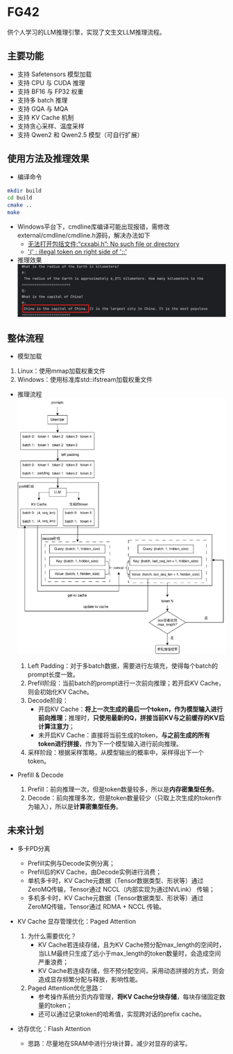 # FG42
供个人学习的LLM推理引擎，实现了文生文LLM推理流程。

## 主要功能
* 支持 Safetensors 模型加载
* 支持 CPU 与 CUDA 推理
* 支持 BF16 与 FP32 权重
* 支持多 batch 推理
* 支持 GQA 与 MQA
* 支持 KV Cache 机制
* 支持贪心采样、温度采样
* 支持 Qwen2 和 Qwen2.5 模型（可自行扩展）

## 使用方法及推理效果
* 编译命令
```bash
mkdir build
cd build
cmake ..
make
```
* Windows平台下，cmdline库编译可能出现报错，需修改external/cmdline/cmdline.h源码，解决办法如下
    - [无法打开包括文件:“cxxabi.h”: No such file or directory](https://github.com/tanakh/cmdline/issues/6)
    -  ['(' : illegal token on right side of '::'](https://github.com/tanakh/cmdline/issues/13)
* 推理效果
![推理效果](images/14a608b65b39b0d3d16bbfbbee2ae04e.png)

## 整体流程
* 模型加载  
1. Linux：使用mmap加载权重文件
2. Windows：使用标准库std::ifstream加载权重文件

* 推理流程
![推理流程图](images/infer.png)
    1. Left Padding：对于多batch数据，需要进行左填充，使得每个batch的prompt长度一致。
    2. Prefill阶段：当前batch的prompt进行一次前向推理；若开启KV Cache，则会初始化KV Cache。
    3. Decode阶段：
        - 开启KV Cache：**将上一次生成的最后一个token，作为模型输入进行前向推理**；推理时，**只使用最新的Q，拼接当前KV与之前缓存的KV后计算注意力**；
        - 未开启KV Cache：直接将当前生成的token，**与之前生成的所有token进行拼接**，作为下一个模型输入进行前向推理。
    4. 采样阶段：根据采样策略，从模型输出的概率中，采样得出下一个token。

* Prefill & Decode
    1. Prefill：前向推理一次，但是token数量较多，所以是**内存密集型任务**。
    2. Decode：前向推理多次，但是token数量较少（只取上次生成的token作为输入），所以是**计算密集型任务**。

## 未来计划
* 多卡PD分离
    - Prefill实例与Decode实例分离；
    - Prefill后的KV Cache，由Decode实例进行消费；
    - 单机多卡时，KV Cache元数据（Tensor数据类型、形状等）通过ZeroMQ传输，Tensor通过 NCCL（内部实现为通过NVLink） 传输；
    - 多机多卡时，KV Cache元数据（Tensor数据类型、形状等）通过ZeroMQ传输，Tensor通过 RDMA + NCCL 传输。

* KV Cache 显存管理优化：Paged Attention
    1. 为什么需要优化？
        - KV Cache若连续存储，且为KV Cache预分配max_length的空间时，当LLM最终只生成了远小于max_length的token数量时，会造成空间严重浪费；
        - KV Cache若连续存储，但不预分配空间，采用动态拼接的方式，则会造成显存频繁分配与释放，影响性能。
    2. Paged Attention优化思路：
        - 参考操作系统分页内存管理，**将KV Cache分块存储**，每块存储固定数量的token；
        - 还可以通过记录token的哈希值，实现跨对话的prefix cache。

* 访存优化：Flash Attention
    - 思路：尽量地在SRAM中进行分块计算，减少对显存的读写。

